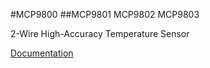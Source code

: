 #MCP9800
##MCP9801 MCP9802 MCP9803

2-Wire High-Accuracy Temperature Sensor

[Documentation](http://ww1.microchip.com/downloads/en/DeviceDoc/21909d.pdf)
